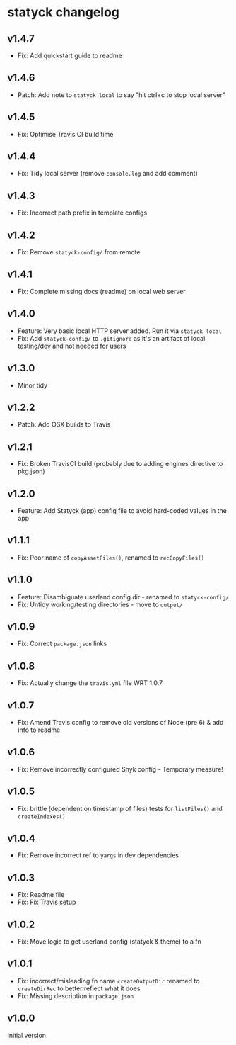 # statyck changelog

## v1.4.7
* Fix: Add quickstart guide to readme

## v1.4.6
* Patch: Add note to `statyck local` to say "hit ctrl+c to stop local server"

## v1.4.5
* Fix: Optimise Travis CI build time

## v1.4.4
* Fix: Tidy local server (remove `console.log` and add comment)

## v1.4.3
* Fix: Incorrect path prefix in template configs

## v1.4.2
* Fix: Remove `statyck-config/` from remote

## v1.4.1
* Fix: Complete missing docs (readme) on local web server

## v1.4.0
* Feature: Very basic local HTTP server added. Run it via `statyck local`
* Fix: Add `statyck-config/` to `.gitignore` as it's an artifact of local testing/dev and not needed for users

## v1.3.0
* Minor tidy

## v1.2.2
* Patch: Add OSX builds to Travis

## v1.2.1
* Fix: Broken TravisCI build (probably due to adding engines directive to pkg.json)

## v1.2.0
* Feature: Add Statyck (app) config file to avoid hard-coded values in the app

## v1.1.1
* Fix: Poor name of `copyAssetFiles()`, renamed to `recCopyFiles()`

## v1.1.0
* Feature: Disambiguate userland config dir - renamed to `statyck-config/`
* Fix: Untidy working/testing directories - move to `output/`

## v1.0.9
* Fix: Correct `package.json` links

## v1.0.8
* Fix: Actually change the `travis.yml` file WRT 1.0.7

## v1.0.7
* Fix: Amend Travis config to remove old versions of Node (pre 6) & add info to readme

## v1.0.6
* Fix: Remove incorrectly configured Snyk config - Temporary measure!

## v1.0.5
* Fix: brittle (dependent on timestamp of files) tests for `listFiles()` and `createIndexes()`

## v1.0.4
* Fix: Remove incorrect ref to `yargs` in dev dependencies

## v1.0.3
* Fix: Readme file
* Fix: Fix Travis setup

## v1.0.2
* Fix: Move logic to get userland config (statyck & theme) to a fn

## v1.0.1
* Fix: incorrect/misleading fn name `createOutputDir` renamed to `createDirRec` to better reflect what it does
* Fix: Missing description in `package.json`

## v1.0.0
Initial version
